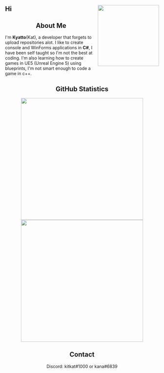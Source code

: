 ## Hi <img align=right src="https://avatars.githubusercontent.com/u/71313658?v=4" width=200 />

<h2 align="center">About Me</h2>

I'm **Kyatto**(Kat), a developer that forgets to upload repositories alot. I like to create console and WinForms applications in **C#**, I have been self taught so I'm not the best at coding. I'm also learning how to create games in UE5 (Unreal Engine 5) using blueprints, I'm not smart enough to code a game in c++.




<h2 align="center">GitHub Statistics</h3>

<p align="center">
  <img src="https://github-readme-stats.vercel.app/api?username=kanayatto&show_icons=true&theme=nord" width=400/> <img src="https://github-readme-streak-stats.herokuapp.com/?user=kanayatto&theme=nord" width=400/>
</p>




<h2 align="center">Contact</h3>

<p align=center>
  Discord: kitkat#1000 or kana#6839
</p>




<!---
Fadeuwu/Fadeuwu is a ✨ special ✨ repository because its `README.md` (this file) appears on your GitHub profile.
You can click the Preview link to take a look at your changes.
--->
